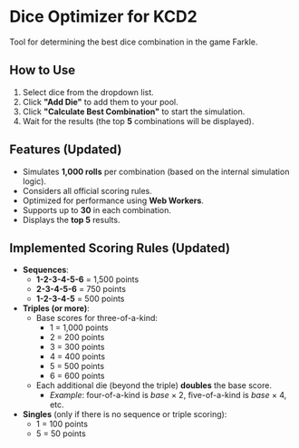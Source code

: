 # Dice Optimizer for KCD2

Tool for determining the best dice combination in the game Farkle.

## How to Use
1. Select dice from the dropdown list.
2. Click **"Add Die"** to add them to your pool.
3. Click **"Calculate Best Combination"** to start the simulation.
4. Wait for the results (the top **5** combinations will be displayed).

## Features (Updated)
- Simulates **1,000 rolls** per combination (based on the internal simulation logic).
- Considers all official scoring rules.
- Optimized for performance using **Web Workers**.
- Supports up to **30** in each combination.
- Displays the **top 5** results.

## Implemented Scoring Rules (Updated)
- **Sequences**:
  - **1-2-3-4-5-6** = 1,500 points
  - **2-3-4-5-6** = 750 points
  - **1-2-3-4-5** = 500 points
- **Triples (or more)**:
  - Base scores for three-of-a-kind:
    - 1 = 1,000 points  
    - 2 = 200 points  
    - 3 = 300 points  
    - 4 = 400 points  
    - 5 = 500 points  
    - 6 = 600 points  
  - Each additional die (beyond the triple) **doubles** the base score.  
    - *Example*: four-of-a-kind is *base* × 2, five-of-a-kind is *base* × 4, etc.
- **Singles** (only if there is no sequence or triple scoring):
  - 1 = 100 points
  - 5 = 50 points
